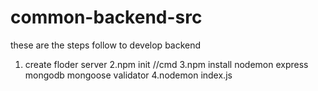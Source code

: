 # common-backend-src

these are the steps follow to develop backend

1. create floder server
2.npm init      //cmd
3.npm install nodemon express mongodb mongoose validator 
4.nodemon index.js
